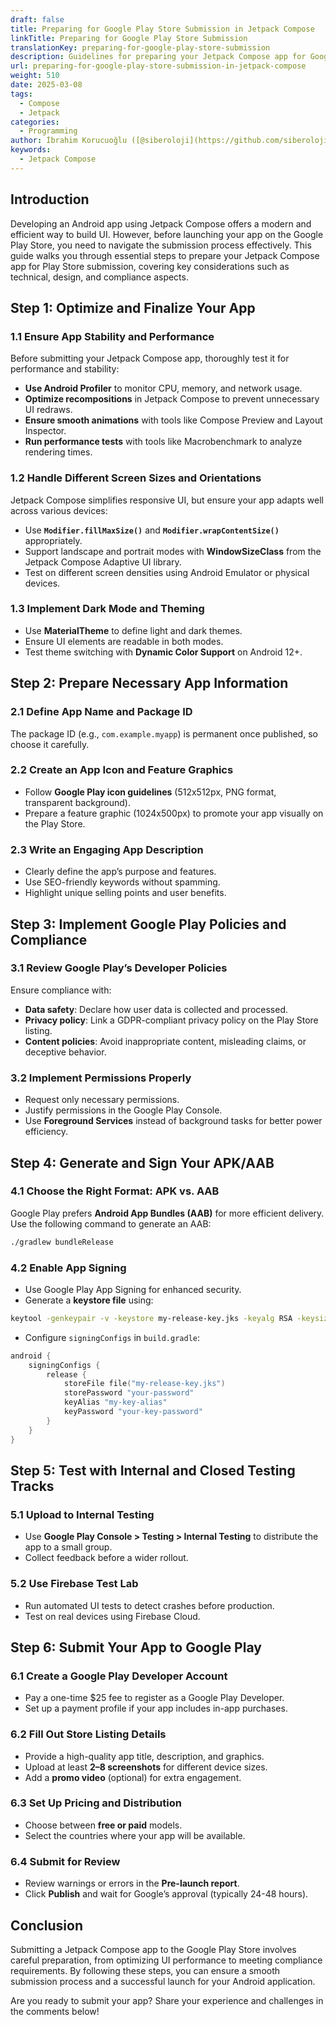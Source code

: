 ```yaml
---
draft: false
title: Preparing for Google Play Store Submission in Jetpack Compose
linkTitle: Preparing for Google Play Store Submission
translationKey: preparing-for-google-play-store-submission
description: Guidelines for preparing your Jetpack Compose app for Google Play Store submission.
url: preparing-for-google-play-store-submission-in-jetpack-compose
weight: 510
date: 2025-03-08
tags:
  - Compose
  - Jetpack
categories:
  - Programming
author: İbrahim Korucuoğlu ([@siberoloji](https://github.com/siberoloji))
keywords:
  - Jetpack Compose
---
```

## Introduction

Developing an Android app using Jetpack Compose offers a modern and efficient way to build UI. However, before launching your app on the Google Play Store, you need to navigate the submission process effectively. This guide walks you through essential steps to prepare your Jetpack Compose app for Play Store submission, covering key considerations such as technical, design, and compliance aspects.

## Step 1: Optimize and Finalize Your App

### 1.1 Ensure App Stability and Performance

Before submitting your Jetpack Compose app, thoroughly test it for performance and stability:

- **Use Android Profiler** to monitor CPU, memory, and network usage.
- **Optimize recompositions** in Jetpack Compose to prevent unnecessary UI redraws.
- **Ensure smooth animations** with tools like Compose Preview and Layout Inspector.
- **Run performance tests** with tools like Macrobenchmark to analyze rendering times.

### 1.2 Handle Different Screen Sizes and Orientations

Jetpack Compose simplifies responsive UI, but ensure your app adapts well across various devices:

- Use **`Modifier.fillMaxSize()`** and **`Modifier.wrapContentSize()`** appropriately.
- Support landscape and portrait modes with **WindowSizeClass** from the Jetpack Compose Adaptive UI library.
- Test on different screen densities using Android Emulator or physical devices.

### 1.3 Implement Dark Mode and Theming

- Use **MaterialTheme** to define light and dark themes.
- Ensure UI elements are readable in both modes.
- Test theme switching with **Dynamic Color Support** on Android 12+.

## Step 2: Prepare Necessary App Information

### 2.1 Define App Name and Package ID

The package ID (e.g., `com.example.myapp`) is permanent once published, so choose it carefully.

### 2.2 Create an App Icon and Feature Graphics

- Follow **Google Play icon guidelines** (512x512px, PNG format, transparent background).
- Prepare a feature graphic (1024x500px) to promote your app visually on the Play Store.

### 2.3 Write an Engaging App Description

- Clearly define the app’s purpose and features.
- Use SEO-friendly keywords without spamming.
- Highlight unique selling points and user benefits.

## Step 3: Implement Google Play Policies and Compliance

### 3.1 Review Google Play’s Developer Policies

Ensure compliance with:

- **Data safety**: Declare how user data is collected and processed.
- **Privacy policy**: Link a GDPR-compliant privacy policy on the Play Store listing.
- **Content policies**: Avoid inappropriate content, misleading claims, or deceptive behavior.

### 3.2 Implement Permissions Properly

- Request only necessary permissions.
- Justify permissions in the Google Play Console.
- Use **Foreground Services** instead of background tasks for better power efficiency.

## Step 4: Generate and Sign Your APK/AAB

### 4.1 Choose the Right Format: APK vs. AAB

Google Play prefers **Android App Bundles (AAB)** for more efficient delivery. Use the following command to generate an AAB:

```bash
./gradlew bundleRelease
```

### 4.2 Enable App Signing

- Use Google Play App Signing for enhanced security.
- Generate a **keystore file** using:

```bash
keytool -genkeypair -v -keystore my-release-key.jks -keyalg RSA -keysize 2048 -validity 10000 -alias my-key-alias
```

- Configure `signingConfigs` in `build.gradle`:

```kotlin
android {
    signingConfigs {
        release {
            storeFile file("my-release-key.jks")
            storePassword "your-password"
            keyAlias "my-key-alias"
            keyPassword "your-key-password"
        }
    }
}
```

## Step 5: Test with Internal and Closed Testing Tracks

### 5.1 Upload to Internal Testing

- Use **Google Play Console > Testing > Internal Testing** to distribute the app to a small group.
- Collect feedback before a wider rollout.

### 5.2 Use Firebase Test Lab

- Run automated UI tests to detect crashes before production.
- Test on real devices using Firebase Cloud.

## Step 6: Submit Your App to Google Play

### 6.1 Create a Google Play Developer Account

- Pay a one-time $25 fee to register as a Google Play Developer.
- Set up a payment profile if your app includes in-app purchases.

### 6.2 Fill Out Store Listing Details

- Provide a high-quality app title, description, and graphics.
- Upload at least **2–8 screenshots** for different device sizes.
- Add a **promo video** (optional) for extra engagement.

### 6.3 Set Up Pricing and Distribution

- Choose between **free or paid** models.
- Select the countries where your app will be available.

### 6.4 Submit for Review

- Review warnings or errors in the **Pre-launch report**.
- Click **Publish** and wait for Google’s approval (typically 24-48 hours).

## Conclusion

Submitting a Jetpack Compose app to the Google Play Store involves careful preparation, from optimizing UI performance to meeting compliance requirements. By following these steps, you can ensure a smooth submission process and a successful launch for your Android application.

Are you ready to submit your app? Share your experience and challenges in the comments below!
